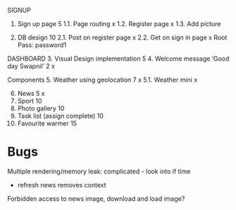 SIGNUP
1. Sign up page 5
    1.1. Page routing   x
    1.2. Register page  x
    1.3. Add picture

2. DB design 10
    2.1. Post on register page x
    2.2. Get on sign in page x
Root Pass: password1

DASHBOARD
3. Visual Design implementation 5 
4. Welcome message ‘Good day Swapnil’ 2 x

Components
5. Weather using geolocation 7 x
    5.1. Weather mini x 

6. News 5 x
7. Sport 10 
8. Photo gallery 10
9. Task list (assign complete) 10
10. Favourite warmer 15

# Bugs
Multiple rendering/memory leak: complicated - look into if time
- refresh news removes context

Forbidden access to news image, download and load image?

